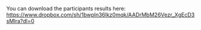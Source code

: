 You can download the participants results here:
https://www.dropbox.com/sh/1bwpln36lkz0mqk/AADrMbM26Vezr_XgEcD3sMlra?dl=0
